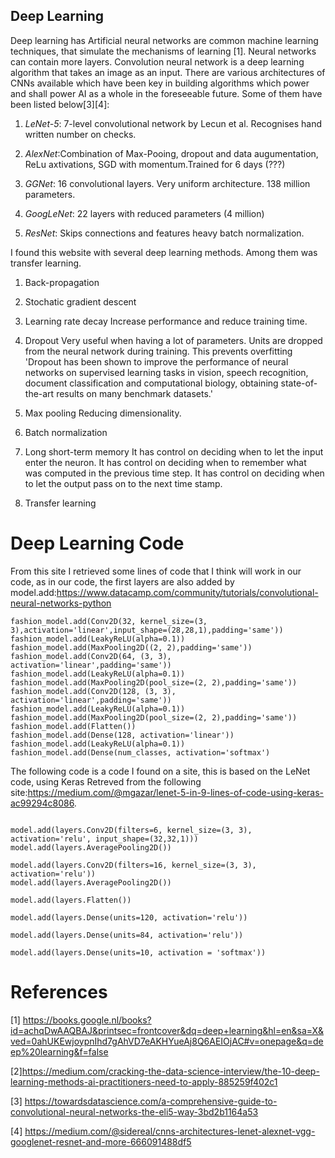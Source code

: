 ## Deep Learning

Deep learning has Artificial neural networks are common machine learning techniques, that simulate the mechanisms of learning [1]. Neural networks can contain more layers. Convolution neural network is a deep learning algorithm that takes an image as an input. There are various architectures of CNNs available which have been key in building algorithms which power and shall power AI as a whole in the foreseeable future. Some of them have been listed below[3][4]:

1. *LeNet-5*: 7-level convolutional network by Lecun et al. Recognises hand written number on checks. 

2. *AlexNet*:Combination of Max-Pooing, dropout and data augumentation, ReLu axtivations, SGD with momentum.Trained for 6 days (???)

3. *GGNet*: 16 convolutional layers. Very uniform architecture. 138 million parameters.

4. *GoogLeNet*: 22 layers with reduced parameters (4 million)

5. *ResNet*: Skips connections and features heavy batch normalization.




I found this website with several deep learning methods. Among them was transfer learning. 
1. Back-propagation
2. Stochatic gradient descent
3. Learning rate decay
Increase performance and reduce training time.
 4. Dropout
Very useful when having a lot of parameters. Units are dropped from the neural network during training. This prevents overfitting 'Dropout has been shown to improve the performance of neural networks on supervised learning tasks in vision, speech recognition, document classification and computational biology, obtaining state-of-the-art results on many benchmark datasets.'
5. Max pooling
Reducing dimensionality. 
6. Batch normalization

7. Long short-term memory
It has control on deciding when to let the input enter the neuron.
It has control on deciding when to remember what was computed in the previous time step.
It has control on deciding when to let the output pass on to the next time stamp.
10. Transfer learning

# Deep Learning Code
From this site I retrieved some lines of code that I think will work in our code, as in our code, the first layers are also added by model.add:https://www.datacamp.com/community/tutorials/convolutional-neural-networks-python

```fashion_model = Sequential()
fashion_model.add(Conv2D(32, kernel_size=(3, 3),activation='linear',input_shape=(28,28,1),padding='same'))
fashion_model.add(LeakyReLU(alpha=0.1))
fashion_model.add(MaxPooling2D((2, 2),padding='same'))
fashion_model.add(Conv2D(64, (3, 3), activation='linear',padding='same'))
fashion_model.add(LeakyReLU(alpha=0.1))
fashion_model.add(MaxPooling2D(pool_size=(2, 2),padding='same'))
fashion_model.add(Conv2D(128, (3, 3), activation='linear',padding='same'))
fashion_model.add(LeakyReLU(alpha=0.1))                  
fashion_model.add(MaxPooling2D(pool_size=(2, 2),padding='same'))
fashion_model.add(Flatten())
fashion_model.add(Dense(128, activation='linear'))
fashion_model.add(LeakyReLU(alpha=0.1))                  
fashion_model.add(Dense(num_classes, activation='softmax')
```
The following code is a code I found on a site, this is based on the LeNet code, using Keras Retreved from the following site:https://medium.com/@mgazar/lenet-5-in-9-lines-of-code-using-keras-ac99294c8086.

```model = keras.Sequential()

model.add(layers.Conv2D(filters=6, kernel_size=(3, 3), activation='relu', input_shape=(32,32,1)))
model.add(layers.AveragePooling2D())

model.add(layers.Conv2D(filters=16, kernel_size=(3, 3), activation='relu'))
model.add(layers.AveragePooling2D())

model.add(layers.Flatten())

model.add(layers.Dense(units=120, activation='relu'))

model.add(layers.Dense(units=84, activation='relu'))

model.add(layers.Dense(units=10, activation = 'softmax'))
```

# References
[1] https://books.google.nl/books?id=achqDwAAQBAJ&printsec=frontcover&dq=deep+learning&hl=en&sa=X&ved=0ahUKEwjoypnIhd7gAhVD7eAKHYueAj8Q6AEIOjAC#v=onepage&q=deep%20learning&f=false 

[2]https://medium.com/cracking-the-data-science-interview/the-10-deep-learning-methods-ai-practitioners-need-to-apply-885259f402c1 

[3] https://towardsdatascience.com/a-comprehensive-guide-to-convolutional-neural-networks-the-eli5-way-3bd2b1164a53

[4] https://medium.com/@sidereal/cnns-architectures-lenet-alexnet-vgg-googlenet-resnet-and-more-666091488df5



